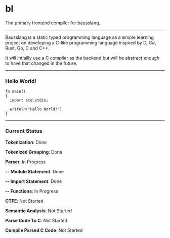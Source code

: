 # bl
The primary frontend compiler for bausslang.

---

Bausslang is a static typed programming language as a simple learning project on developing a C-like programming language inspired by D, C#, Rust, Go, C and C++.

It will intiailly use a C compiler as the backend but will be abstract enough to have that changed in the future.

---

### Hello World!

```
fn main()
{
  import std.stdio;
  
  writeln("Hello World!");
}
```

---

### Current Status

**Tokenization**: Done

**Tokenized Grouping**: Done

**Parser**: In Progress

**-- Module Statement**: Done
  
**-- Import Statement**: Done
  
**-- Functions**: In Progress
  
**CTFE**: Not Started

**Semantic Analysis**: Not Started

**Parse Code To C**: Not Started

**Compile Parsed C Code**: Not Started
